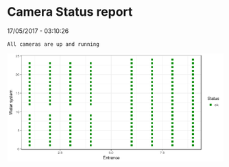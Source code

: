 Camera Status report
================
17/05/2017 - 03:10:26

    All cameras are up and running

![](camreport_files/figure-markdown_github/unnamed-chunk-2-1.png)
